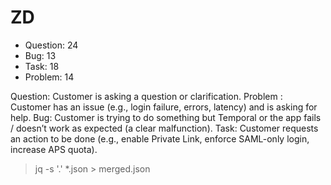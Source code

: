 # ZD

- Question: 24
- Bug: 13
- Task: 18
- Problem: 14

Question: Customer is asking a question or clarification.
Problem : Customer has an issue (e.g., login failure, errors, latency) and is asking for help.
Bug: Customer is trying to do something but Temporal or the app fails / doesn’t work as expected (a clear malfunction).
Task: Customer requests an action to be done (e.g., enable Private Link, enforce SAML-only login, increase APS quota).



> jq -s '.' *.json > merged.json



